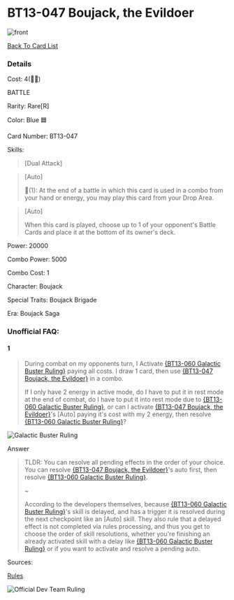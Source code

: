 # BT13-047 Boujack, the Evildoer
![front](http://www.dbs-cardgame.com/images/cardlist/cardimg/BT13-047.png)

[Back To Card List](./index.md)
### Details 
Cost: 4(🔵🔵) 

BATTLE

Rarity: Rare[R]

Color: Blue 🟦 

Card Number: BT13-047

Skills: 
> [Dual Attack]

> [Auto]
>
> 🔵(1): At the end of a battle in which this card is used in a combo from
  your hand or energy, you may play this card from your Drop Area.

> [Auto]
>
> When this card is played, choose up to 1 of your opponent's Battle
  Cards and place it at the bottom of its owner's deck.

Power: 20000

Combo Power: 5000

Combo Cost: 1

Character: Boujack

Special Traits: Boujack Brigade

Era: Boujack Saga


### Unofficial FAQ:
#### 1
> During combat on my opponents turn, I Activate [{BT13-060 Galactic Buster Ruling}](./BT13-060.md) paying all costs.
> I draw 1 card, then use [{BT13-047 Boujack, the Evildoer}](#BT13-047-Boujack--the-Evildoer) in a combo. 
> 
> If I only have 2 energy in active mode, do I have to put it in rest mode at the end of combat, do I have to put it into rest mode due to [{BT13-060 Galactic Buster Ruling}](./BT13-060.md), or can I activate [{BT13-047 Boujack, the Evildoer}](#BT13-047-Boujack--the-Evildoer)'s [Auto] paying it's cost with my 2 energy, then resolve [{BT13-060 Galactic Buster Ruling}](./BT13-060.md)?
> 

![Galactic Buster Ruling](http://www.dbs-cardgame.com/images/cardlist/cardimg/BT13-060.png)

Answer
> TLDR: You can resolve all pending effects in the order of your choice. You can resolve [{BT13-047 Boujack, the Evildoer}](#BT13-047-Boujack--the-Evildoer)'s auto first, then resolve [{BT13-060 Galactic Buster Ruling}](./BT13-060.md).
>
> ~
>
> According to the developers themselves, because [{BT13-060 Galactic Buster Ruling}](./BT13-060.md)'s skill is delayed, and has a trigger it is resolved during the next checkpoint like an [Auto] skill. They also rule that a delayed effect is not completed via rules processing, and thus you get to choose the order of skill resolutions, whether you're finishing an already activated skill with a delay like [{BT13-060 Galactic Buster Ruling}](./BT13-060.md) or if you want to activate and resolve a pending auto.
>
>


Sources: 

[Rules][2]

![Official Dev Team Ruling](https://cdn.discordapp.com/attachments/325124744145797123/846433253836456016/Screenshot_20210524-130325.jpg)






[1]: http://www.dbs-cardgame.com/us-en/rule/card_faq.php
[2]: http://www.dbs-cardgame.com/pdf/rulemanual.pdf?ver_1.18_2
